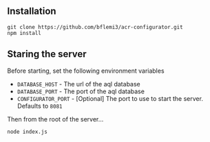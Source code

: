 ## Installation
```
git clone https://github.com/bflemi3/acr-configurator.git
npm install
```

## Staring the server
Before starting, set the following environment variables
* `DATABASE_HOST` - The url of the aql database
* `DATABASE_PORT` - The port of the aql database
* `CONFIGURATOR_PORT` - [Optional] The port to use to start the server. Defaults to `8081`

Then from the root of the server...
```
node index.js
```
